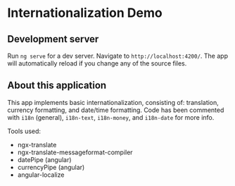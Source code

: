 # Internationalization Demo

## Development server

Run `ng serve` for a dev server. Navigate to `http://localhost:4200/`. The app will automatically reload if you change any of the source files.

## About this application

This app implements basic internationalization, consisting of: translation, currency formatting, and date/time formatting. 
Code has been commented with `i18n` (general), `i18n-text`, `i18n-money`, and `i18n-date` for more info.

Tools used:
- ngx-translate
- ngx-translate-messageformat-compiler
- datePipe (angular)
- currencyPipe (angular)
- angular-localize
